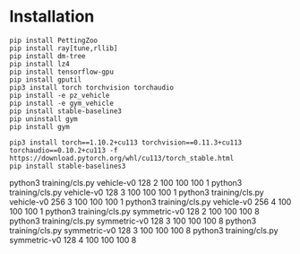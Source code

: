 # Installation

```
pip install PettingZoo
pip install ray[tune,rllib]
pip install dm-tree
pip install lz4
pip install tensorflow-gpu
pip install gputil
pip3 install torch torchvision torchaudio
pip install -e pz_vehicle
pip install -e gym_vehicle
pip install stable-baseline3
pip uninstall gym
pip install gym
```

```
pip3 install torch==1.10.2+cu113 torchvision==0.11.3+cu113 torchaudio==0.10.2+cu113 -f https://download.pytorch.org/whl/cu113/torch_stable.html
pip install stable-baselines3
```

python3 training/cls.py vehicle-v0 128 2 100 100 100 1
python3 training/cls.py vehicle-v0 128 3 100 100 100 1
python3 training/cls.py vehicle-v0 256 3 100 100 100 1
python3 training/cls.py vehicle-v0 256 4 100 100 100 1
python3 training/cls.py symmetric-v0 128 2 100 100 100 8
python3 training/cls.py symmetric-v0 128 3 100 100 100 8
python3 training/cls.py symmetric-v0 128 3 100 100 100 8
python3 training/cls.py symmetric-v0 128 4 100 100 100 8
